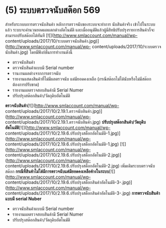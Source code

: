 # (5)	ระบบตรวจนับสต๊อก  569

สำหรับระกบบการตรวจนับสินค้า หลักการตรวจนับของระบบจะทำการ นับสินค้าจริง
เข้าไปในระบบ แล้ว ระบบจะคำนวนยอดผลแตกต่างอัตโนมัติ
และเมื่ออนุมัติแล้วผู้มีสิทธิปรับปรุงรายการสินค้าก็จะสามารถปรับสต๊อกได้ทันที
[![](http://www.smlaccount.com/manual/wp-
content/uploads/2017/10/ระบบตรวจนับสินค้า.jpg)](http://www.smlaccount.com/manual/wp-
content/uploads/2017/10/ระบบตรวจนับสินค้า.jpg)   โดยมีฟังก์ชั่นการทำงานดังนี้

  * ตรวจนับสินค้า
  * ตรวจนับสินค้าแบบมี Serial number
  * รานงานผลต่างจากการตรวจนับ
  * รายงานแสดงสินค้าที่ไม่มีผลตรวจนับ แต่มียอดคงเหลือ (กรณีสต๊อกไม่ได้นับหรือไม่มีสต๊อกต้องการปรับขาด)
  * รายงานผลตรวจสอบสินค้ามี Serial Numer
  * ปรับปรุงสต๊อกสินค้า/วัตถุดิบอัตโนมัติ

**ตรวจนับสินค้า**[![](http://www.smlaccount.com/manual/wp-
content/uploads/2017/10/2.19.1.ตรวจนับสินค้า.jpg)](http://www.smlaccount.com/manual/wp-
content/uploads/2017/10/2.19.1.ตรวจนับสินค้า.jpg)
**ปรับปรุงสต๊อกสินค้า/วัตถุดิบอัตโนมัติ**[![](http://www.smlaccount.com/manual/wp-
content/uploads/2017/10/2.19.6.ปรับปรุงสต็อกอัตโนมัติ-1.jpg)](http://www.smlaccount.com/manual/wp-
content/uploads/2017/10/2.19.6.ปรับปรุงสต็อกอัตโนมัติ-1.jpg)
[![](http://www.smlaccount.com/manual/wp-
content/uploads/2017/10/2.19.6.ปรับปรุงสต็อกอัตโนมัติ-2.jpg)](http://www.smlaccount.com/manual/wp-
content/uploads/2017/10/2.19.6.ปรับปรุงสต็อกอัตโนมัติ-2.jpg)
เพิ่มเติมระบบตรวจนับสต๊อก
**กรณีที่สินค้าไม่ได้มีการตรวจนับแต่มียอดคงเหลือค้างในระบบ**[![](http://www.smlaccount.com/manual/wp-
content/uploads/2017/10/2.19.6.ปรับปรุงสต็อกสินค้าอัตโนมัติ-3-.jpg)](http://www.smlaccount.com/manual/wp-
content/uploads/2017/10/2.19.6.ปรับปรุงสต็อกสินค้าอัตโนมัติ-3-.jpg)
**การตรวจนับสินค้าแบบมี serial Nuber**

  * ตรวจนับสินค้าแบบมี Serial number
  * รายงานผลตรวจสอบสินค้ามี Serial Numer
  * ปรับปรุงสต๊อกสินค้า/วัตถุดิบอัตโนมัติ

